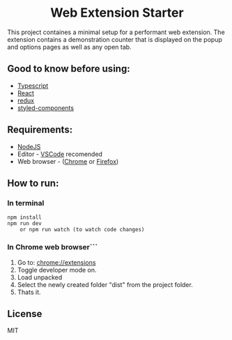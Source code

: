 <div align="center">

# Web Extension Starter

</div>

This project containes a minimal setup for a performant web extension. The extension contains a demonstration counter that is displayed on the popup and options pages as well as any open tab. 

## Good to know before using:
* [Typescript](https://www.typescriptlang.org/)
* [React](https://reactjs.org/)
* [redux](https://redux.js.org/)
* [styled-components](https://www.styled-components.com/)



## Requirements:
* [NodeJS](https://nodejs.org/en/)
* Editor - [VSCode](https://code.visualstudio.com/) recomended
* Web browser - ([Chrome](https://www.google.com/chrome/) or [Firefox](https://www.mozilla.org/en-US/firefox/))

## How to run:
### In terminal
```
npm install
npm run dev 
	or npm run watch (to watch code changes)
```

### In Chrome web browser```
1. Go to: [chrome://extensions](chrome://extensions)
2. Toggle developer mode on.
3. Load unpacked
4. Select the newly created folder "dist" from the project folder.
5. Thats it.


## License
MIT